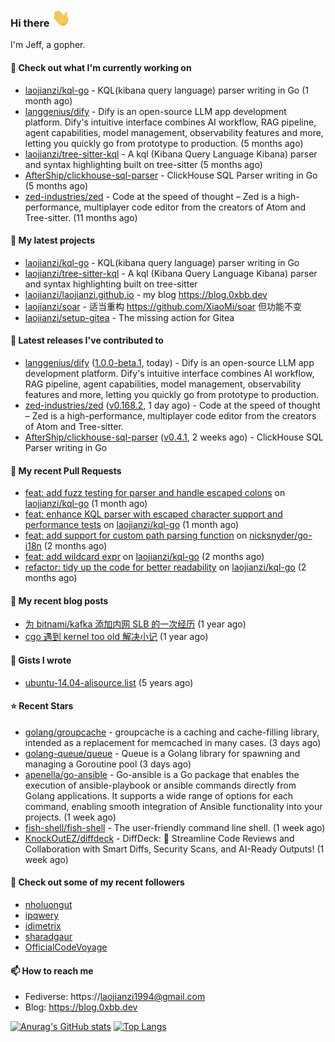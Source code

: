 ### Hi there <img src="https://raw.githubusercontent.com/laojianzi/laojianzi/main/wave.gif" width="30px">

I'm Jeff, a gopher.

#### 👷 Check out what I'm currently working on

- [laojianzi/kql-go](https://github.com/laojianzi/kql-go) - KQL(kibana query language) parser writing in Go (1 month ago)
- [langgenius/dify](https://github.com/langgenius/dify) - Dify is an open-source LLM app development platform. Dify&#39;s intuitive interface combines AI workflow, RAG pipeline, agent capabilities, model management, observability features and more, letting you quickly go from prototype to production. (5 months ago)
- [laojianzi/tree-sitter-kql](https://github.com/laojianzi/tree-sitter-kql) - A kql (Kibana Query Language Kibana) parser and syntax highlighting built on tree-sitter (5 months ago)
- [AfterShip/clickhouse-sql-parser](https://github.com/AfterShip/clickhouse-sql-parser) - ClickHouse SQL Parser writing in Go (5 months ago)
- [zed-industries/zed](https://github.com/zed-industries/zed) - Code at the speed of thought – Zed is a high-performance, multiplayer code editor from the creators of Atom and Tree-sitter. (11 months ago)

#### 🌱 My latest projects

- [laojianzi/kql-go](https://github.com/laojianzi/kql-go) - KQL(kibana query language) parser writing in Go
- [laojianzi/tree-sitter-kql](https://github.com/laojianzi/tree-sitter-kql) - A kql (Kibana Query Language Kibana) parser and syntax highlighting built on tree-sitter
- [laojianzi/laojianzi.github.io](https://github.com/laojianzi/laojianzi.github.io) - my blog https://blog.0xbb.dev
- [laojianzi/soar](https://github.com/laojianzi/soar) - 适当重构 https://github.com/XiaoMi/soar 但功能不变
- [laojianzi/setup-gitea](https://github.com/laojianzi/setup-gitea) - The missing action for Gitea

#### 🔭 Latest releases I've contributed to

- [langgenius/dify](https://github.com/langgenius/dify) ([1.0.0-beta.1](https://github.com/langgenius/dify/releases/tag/1.0.0-beta.1), today) - Dify is an open-source LLM app development platform. Dify&#39;s intuitive interface combines AI workflow, RAG pipeline, agent capabilities, model management, observability features and more, letting you quickly go from prototype to production.
- [zed-industries/zed](https://github.com/zed-industries/zed) ([v0.168.2](https://github.com/zed-industries/zed/releases/tag/v0.168.2), 1 day ago) - Code at the speed of thought – Zed is a high-performance, multiplayer code editor from the creators of Atom and Tree-sitter.
- [AfterShip/clickhouse-sql-parser](https://github.com/AfterShip/clickhouse-sql-parser) ([v0.4.1](https://github.com/AfterShip/clickhouse-sql-parser/releases/tag/v0.4.1), 2 weeks ago) - ClickHouse SQL Parser writing in Go

#### 🔨 My recent Pull Requests

- [feat: add fuzz testing for parser and handle escaped colons](https://github.com/laojianzi/kql-go/pull/10) on [laojianzi/kql-go](https://github.com/laojianzi/kql-go) (1 month ago)
- [feat: enhance KQL parser with escaped character support and performance tests](https://github.com/laojianzi/kql-go/pull/8) on [laojianzi/kql-go](https://github.com/laojianzi/kql-go) (1 month ago)
- [feat: add support for custom path parsing function](https://github.com/nicksnyder/go-i18n/pull/346) on [nicksnyder/go-i18n](https://github.com/nicksnyder/go-i18n) (2 months ago)
- [feat: add wildcard expr](https://github.com/laojianzi/kql-go/pull/7) on [laojianzi/kql-go](https://github.com/laojianzi/kql-go) (2 months ago)
- [refactor: tidy up the code for better readability](https://github.com/laojianzi/kql-go/pull/6) on [laojianzi/kql-go](https://github.com/laojianzi/kql-go) (2 months ago)

#### 📜 My recent blog posts

- [为 bitnami/kafka 添加内网 SLB 的一次经历](https://blog.0xbb.devhttps://blog.0xbb.dev/posts/bitnami-kafka-slb/) (1 year ago)
- [cgo 遇到 kernel too old 解决小记](https://blog.0xbb.devhttps://blog.0xbb.dev/posts/cgo-kernel-too-old/) (1 year ago)

#### 📓 Gists I wrote

- [ubuntu-14.04-alisource.list](https://gist.github.com/07e2a6bf71a7457b6bd0526b174e744d) (5 years ago)

#### ⭐ Recent Stars

- [golang/groupcache](https://github.com/golang/groupcache) - groupcache is a caching and cache-filling library, intended as a replacement for memcached in many cases. (3 days ago)
- [golang-queue/queue](https://github.com/golang-queue/queue) - Queue is a Golang library for spawning and managing a Goroutine pool (3 days ago)
- [apenella/go-ansible](https://github.com/apenella/go-ansible) - Go-ansible is a Go package that enables the execution of ansible-playbook or ansible commands directly from Golang applications. It supports a wide range of options for each command, enabling smooth integration of Ansible functionality into your projects. (1 week ago)
- [fish-shell/fish-shell](https://github.com/fish-shell/fish-shell) - The user-friendly command line shell. (1 week ago)
- [KnockOutEZ/diffdeck](https://github.com/KnockOutEZ/diffdeck) - DiffDeck: 🚀 Streamline Code Reviews and Collaboration with Smart Diffs, Security Scans, and AI-Ready Outputs! (1 week ago)

#### 👯 Check out some of my recent followers

- [nholuongut](https://github.com/nholuongut)
- [ipqwery](https://github.com/ipqwery)
- [idimetrix](https://github.com/idimetrix)
- [sharadgaur](https://github.com/sharadgaur)
- [OfficialCodeVoyage](https://github.com/OfficialCodeVoyage)

#### 📫 How to reach me

- Fediverse: https://laojianzi1994@gmail.com
- Blog: https://blog.0xbb.dev


[![Anurag's GitHub stats](https://github-readme-stats.vercel.app/api?username=laojianzi&count_private=true&show_icons=true&theme=vue-dark&include_all_commits=true)](https://github.com/laojianzi/laojianzi)
[![Top Langs](https://github-readme-stats.vercel.app/api/top-langs/?username=laojianzi&theme=vue-dark)](https://github.com/laojianzi/laojianzi)
